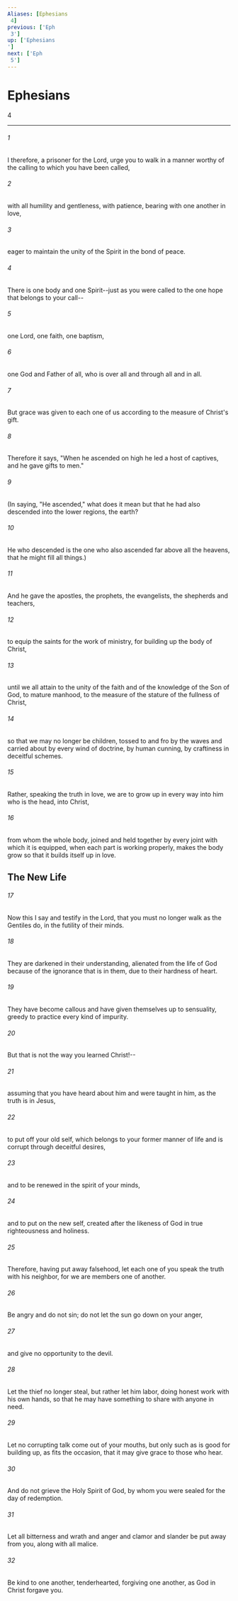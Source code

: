 ```yaml
---
Aliases: [Ephesians 4]
previous: ['Eph 3']
up: ['Ephesians']
next: ['Eph 5']
---
```

# Ephesians 4

***
 

###### 1 
I therefore, a prisoner for the Lord, urge you to walk in a manner worthy of the calling to which you have been called,  

###### 2 
with all humility and gentleness, with patience, bearing with one another in love,  

###### 3 
eager to maintain the unity of the Spirit in the bond of peace.  

###### 4 
There is one body and one Spirit--just as you were called to the one hope that belongs to your call--  

###### 5 
one Lord, one faith, one baptism,  

###### 6 
one God and Father of all, who is over all and through all and in all.  

###### 7 
But grace was given to each one of us according to the measure of Christ's gift.  

###### 8 
Therefore it says, "When he ascended on high he led a host of captives,  and he gave gifts to men."  

###### 9 
(In saying, "He ascended," what does it mean but that he had also descended into the lower regions, the earth?  

###### 10 
He who descended is the one who also ascended far above all the heavens, that he might fill all things.)  

###### 11 
And he gave the apostles, the prophets, the evangelists, the shepherds and teachers,  

###### 12 
to equip the saints for the work of ministry, for building up the body of Christ,  

###### 13 
until we all attain to the unity of the faith and of the knowledge of the Son of God, to mature manhood, to the measure of the stature of the fullness of Christ,  

###### 14 
so that we may no longer be children, tossed to and fro by the waves and carried about by every wind of doctrine, by human cunning, by craftiness in deceitful schemes.  

###### 15 
Rather, speaking the truth in love, we are to grow up in every way into him who is the head, into Christ,  

###### 16 
from whom the whole body, joined and held together by every joint with which it is equipped, when each part is working properly, makes the body grow so that it builds itself up in love.  ## The New Life  

###### 17 
Now this I say and testify in the Lord, that you must no longer walk as the Gentiles do, in the futility of their minds.  

###### 18 
They are darkened in their understanding, alienated from the life of God because of the ignorance that is in them, due to their hardness of heart.  

###### 19 
They have become callous and have given themselves up to sensuality, greedy to practice every kind of impurity.  

###### 20 
But that is not the way you learned Christ!--  

###### 21 
assuming that you have heard about him and were taught in him, as the truth is in Jesus,  

###### 22 
to put off your old self, which belongs to your former manner of life and is corrupt through deceitful desires,  

###### 23 
and to be renewed in the spirit of your minds,  

###### 24 
and to put on the new self, created after the likeness of God in true righteousness and holiness.  

###### 25 
Therefore, having put away falsehood, let each one of you speak the truth with his neighbor, for we are members one of another.  

###### 26 
Be angry and do not sin; do not let the sun go down on your anger,  

###### 27 
and give no opportunity to the devil.  

###### 28 
Let the thief no longer steal, but rather let him labor, doing honest work with his own hands, so that he may have something to share with anyone in need.  

###### 29 
Let no corrupting talk come out of your mouths, but only such as is good for building up, as fits the occasion, that it may give grace to those who hear.  

###### 30 
And do not grieve the Holy Spirit of God, by whom you were sealed for the day of redemption.  

###### 31 
Let all bitterness and wrath and anger and clamor and slander be put away from you, along with all malice.  

###### 32 
Be kind to one another, tenderhearted, forgiving one another, as God in Christ forgave you.
